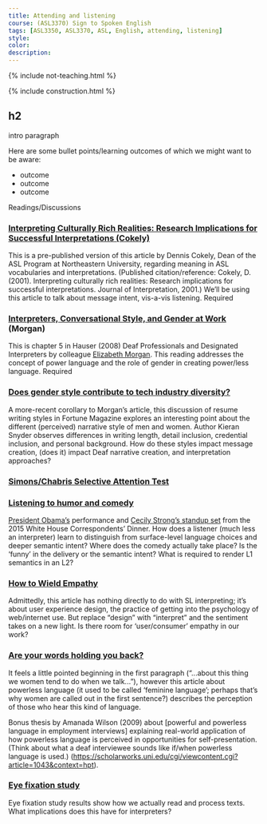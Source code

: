 ```yaml
---
title: Attending and listening
course: (ASL3370) Sign to Spoken English
tags: [ASL3350, ASL3370, ASL, English, attending, listening]
style: 
color: 
description:
---
```


{% include not-teaching.html %}

{% include construction.html %}

## h2

<p class="lead">intro paragraph</p>

Here are some bullet points/learning outcomes of which we might want to be aware:
* outcome
* outcome
* outcome

Readings/Discussions

### [Interpreting Culturally Rich Realities: Research Implications for Successful Interpretations (Cokely)](http://)
This is a pre-published version of this article by Dennis Cokely, Dean of the ASL Program at Northeastern University, regarding meaning in ASL vocabularies and interpretations. (Published citation/reference: Cokely, D. (2001). Interpreting culturally rich realities: Research implications for successful interpretations. Journal of Interpretation, 2001.) We’ll be using this article to talk about message intent, vis-a-vis listening.  <span class="badge badge-pill badge-danger">Required</span>

### [Interpreters, Conversational Style, and Gender at Work](http://) (Morgan)
This is chapter 5 in Hauser (2008) Deaf Professionals and Designated Interpreters by colleague [Elizabeth Morgan](http://www.linkedin.com/pub/elizabeth-morgan/48/b23/821). This reading addresses the concept of power language and the role of gender in creating power/less language. <span class="badge badge-pill badge-danger">Required</span>

### [Does gender style contribute to tech industry diversity?](http://)
A more-recent corollary to Morgan’s article, this discussion of resume writing styles in Fortune Magazine explores an interesting point about the different (perceived) narrative style of men and women. Author Kieran Snyder observes differences in writing length, detail inclusion, credential inclusion, and personal background. How do these styles impact message creation, (does it) impact Deaf narrative creation, and interpretation approaches?

### [Simons/Chabris Selective Attention Test](http://)

### [Listening to humor and comedy](http://)
[President Obama’s](https://www.youtube.com/watch?v=NM6d06ALBVA) performance and [Cecily Strong’s standup set](https://www.youtube.com/watch?v=uH5XAeKdrjM) from the 2015 White House Correspondents’ Dinner. How does a listener (much less an interpreter) learn to distinguish from surface-level language choices and deeper semantic intent? Where does the comedy actually take place? Is the ‘funny’ in the delivery or the semantic intent? What is required to render L1 semantics in an L2?

### [How to Wield Empathy](http://www.rosenfeldmedia.com/books/mental-models/how_to_wield_empathy)
Admittedly, this article has nothing directly to do with SL interpreting; it’s about user experience design, the practice of getting into the psychology of web/internet use. But replace “design” with “interpret” and the sentiment takes on a new light. Is there room for ‘user/consumer’ empathy in our work?

### [Are your words holding you back?](https://www.redbookmag.com/life/how-to/a2219/words-holding-you-back/)
It feels a little pointed beginning in the first paragraph (“...about this thing we women tend to do when we talk...”), however this article about powerless language (it used to be called ‘feminine language’; perhaps that’s why women are called out in the first sentence?) describes the perception of those who hear this kind of language.

Bonus thesis by Amanada Wilson (2009) about [powerful and powerless language in employment interviews] explaining real-world application of how powerless language is perceived in opportunities for self-presentation. (Think about what a deaf interviewee sounds like if/when powerless language is used.) (https://scholarworks.uni.edu/cgi/viewcontent.cgi?article=1043&context=hpt).

### [Eye fixation study](https://twitter.com/agabojko/status/425701461142405120)
Eye fixation study results show how we actually read and process texts. What implications does this have for interpreters?